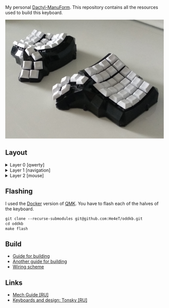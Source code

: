 My personal [Dactyl-ManuForm](https://github.com/abstracthat/dactyl-manuform). This repository contains all the resources used to build this keyboard.


![overview](/images/photos/overview.jpg?raw=true)

## Layout

<details>
  <summary>Layer 0 [qwerty]</summary>

  ![qwerty layer](/images/layers/initial/layer-0-qwerty.png?raw=true)

</details>

<details>
  <summary>Layer 1 [navigation]</summary>

  ![qwerty layer](/images/layers/initial/layer-1-nav.png?raw=true)

</details>

<details>
  <summary>Layer 2 [mouse]</summary>

  ![qwerty layer](/images/layers/initial/layer-2-mouse.png?raw=true)

</details>

## Flashing

I used the [Docker](https://docs.qmk.fm/#/getting_started_docker) version of [QMK](https://github.com/qmk/qmk_firmware).
You have to flash each of the halves of the keyboard.

```
git clone --recurse-submodules git@github.com:He4eT/oddkb.git
cd oddkb
make flash
```

## Build
- [Guide for building](https://medium.com/swlh/complete-idiot-guide-for-building-a-dactyl-manuform-keyboard-53454845b065)
- [Another guide for building](https://nickgreen.info/dactyl-manuform-build-log/)
- [Wiring scheme](https://github.com/abstracthat/dactyl-manuform#alternative-row-driven-wiring-diagram-for-promicro)

## Links
- [Mech Guide [RU]](https://docs.killswit.ch/)
- [Keyboards and design: Tonsky [RU]](https://tonsky.livejournal.com/321097.html)

